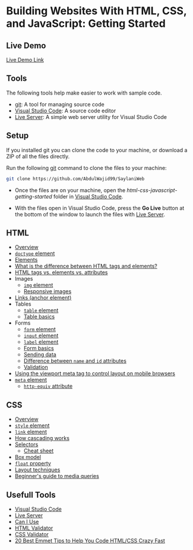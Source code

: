 
# Building Websites With HTML, CSS, and JavaScript: Getting Started

## Live Demo

[Live Demo Link](https://abdulwajid99.github.io/Pure-Water-Technologies/)

## Tools

The following tools help make easier to work with sample code.

- [git](https://git-scm.com/downloads): A tool for managing source code
- [Visual Studio Code](https://code.visualstudio.com/): A source code editor
- [Live Server](https://marketplace.visualstudio.com/items?itemName=ritwickdey.LiveServer): A simple web server utility for Visual Studio Code

## Setup

If you installed git you can clone the code to your machine, or download a ZIP of all the files directly.

Run the following [git](https://git-scm.com/downloads) command to clone the files to your machine:

```bash
git clone https://github.com/AbdulWajid99/SaylaniWeb
```

- Once the files are on your machine, open the _html-css-javascript-getting-started_ folder in [Visual Studio Code](https://code.visualstudio.com/).

- With the files open in Visual Studio Code, press the **Go Live** button at the bottom of the window to launch the files with [Live Server](https://marketplace.visualstudio.com/items?itemName=ritwickdey.LiveServer).


## HTML

- [Overview](https://developer.mozilla.org/docs/Web/HTML)
- [`doctype` element](https://developer.mozilla.org/docs/Web/HTML/Quirks_Mode_and_Standards_Mode)
- [Elements](https://developer.mozilla.org/docs/Web/HTML/Element)
- [What is the difference between HTML tags and elements?](https://stackoverflow.com/questions/8937384/what-is-the-difference-between-html-tags-and-elements)
- [HTML tags vs. elements vs. attributes](https://www.456bereastreet.com/archive/200508/html_tags_vs_elements_vs_attributes/)
- Images
  - [`img` element](https://developer.mozilla.org/docs/Web/HTML/Element/Img)
  - [Responsive images](https://developer.mozilla.org/docs/Learn/HTML/Multimedia_and_embedding/Responsive_images)
- [Links (anchor element)](https://developer.mozilla.org/docs/Web/HTML/Element/a)
- Tables
  - [`table` element](https://developer.mozilla.org/docs/Web/HTML/Element/table)
  - [Table basics](https://developer.mozilla.org/docs/Learn/HTML/Tables/Basics)
- Forms
  - [`form` element](https://developer.mozilla.org/docs/Web/HTML/Element/form)
  - [`input` element](https://developer.mozilla.org/docs/Web/HTML/Element/Input)
  - [`label` element](https://developer.mozilla.org/docs/Web/HTML/Element/label)
  - [Form basics](https://developer.mozilla.org/docs/Learn/Forms)
  - [Sending data](https://developer.mozilla.org/docs/Learn/Forms/Sending_and_retrieving_form_data)
  - [Difference between `name` and `id` attributes](https://stackoverflow.com/questions/1397592/difference-between-id-and-name-attributes-in-html)
  - [Validation](https://developer.mozilla.org/docs/Learn/Forms/Form_validation)
- [Using the viewport meta tag to control layout on mobile browsers](https://developer.mozilla.org/docs/Mozilla/Mobile/Viewport_meta_tag)
- [`meta` element](https://developer.mozilla.org/docs/Web/HTML/Element/meta)
  - [`http-equiv` attribute](https://stackoverflow.com/questions/6771258/what-does-meta-http-equiv-x-ua-compatible-content-ie-edge-do)

## CSS

- [Overview](https://developer.mozilla.org/docs/Web/CSS)
- [`style` element](https://developer.mozilla.org/docs/Web/SVG/Element/style)
- [`link` element](https://developer.mozilla.org/docs/Web/HTML/Element/link)
- [How cascading works](https://developer.mozilla.org/docs/Learn/CSS/Building_blocks/Cascade_and_inheritance)
- [Selectors](https://developer.mozilla.org/docs/Learn/CSS/Building_blocks/Selectors)
  - [Cheat sheet](https://frontend30.com/css-selectors-cheatsheet/)
- [Box model](https://developer.mozilla.org/docs/Web/CSS/CSS_Box_Model/Introduction_to_the_CSS_box_model)
- [`float` property](https://developer.mozilla.org/docs/Web/CSS/float)
- [Layout techniques](https://developer.mozilla.org/docs/Learn/CSS/CSS_layout/Introduction)
- [Beginner's guide to media queries](https://developer.mozilla.org/docs/Learn/CSS/CSS_layout/Media_queries)

## Usefull Tools

- [Visual Studio Code](https://code.visualstudio.com/)
- [Live Server](https://marketplace.visualstudio.com/items?itemName=ritwickdey.LiveServer)
- [Can I Use](https://caniuse.com/)
- [HTML Validator](https://validator.w3.org/)
- [CSS Validator](http://www.css-validator.org/)
- [20 Best Emmet Tips to Help You Code HTML/CSS Crazy Fast](https://beebom.com/best-emmet-tips-to-code-htmlcss-fast/)

